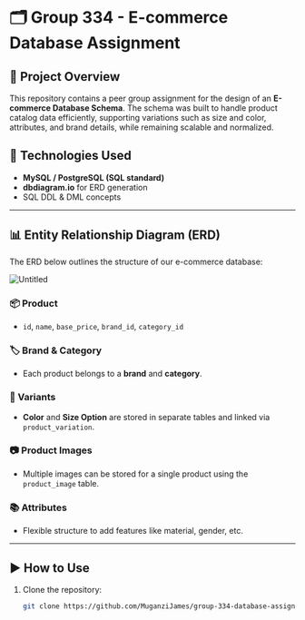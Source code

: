 # 🗂️ Group 334 - E-commerce Database Assignment

## 📘 Project Overview

This repository contains a peer group assignment for the design of an **E-commerce Database Schema**. The schema was built to handle product catalog data efficiently, supporting variations such as size and color, attributes, and brand details, while remaining scalable and normalized.

## 🔧 Technologies Used

- **MySQL / PostgreSQL (SQL standard)**
- **dbdiagram.io** for ERD generation
- SQL DDL & DML concepts

---

## 📊 Entity Relationship Diagram (ERD)

The ERD below outlines the structure of our e-commerce database:

![Untitled](https://github.com/user-attachments/assets/1eb0b979-879e-4e06-a800-88f8e5684241)

### 📦 Product

- `id`, `name`, `base_price`, `brand_id`, `category_id`

### 🏷️ Brand & Category

- Each product belongs to a **brand** and **category**.

### 🎨 Variants

- **Color** and **Size Option** are stored in separate tables and linked via `product_variation`.

### 📷 Product Images

- Multiple images can be stored for a single product using the `product_image` table.

### 📚 Attributes

- Flexible structure to add features like material, gender, etc.

---

## ▶️ How to Use

1. Clone the repository:
   ```bash
   git clone https://github.com/MuganziJames/group-334-database-assignment.git
   ```
